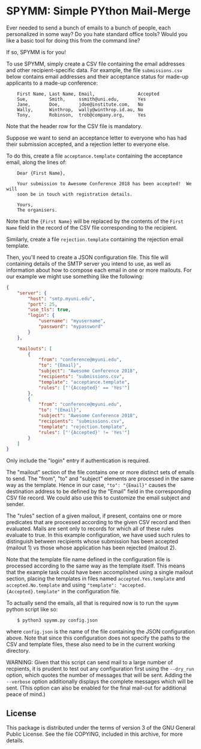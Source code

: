 SPYMM: Simple PYthon Mail-Merge
===============================

Ever needed to send a bunch of emails to a bunch of people, each personalized
in some way?  Do you hate standard office tools?  Would you like a basic tool
for doing this from the command line?

If so, SPYMM is for you!

To use SPYMM, simply create a CSV file containing the email addresses and other
recipient-specific data.  For example, the file `submissions.csv` below
contains email addresses and their acceptance status for made-up applicants to a
made-up conference:

```
    First Name, Last Name, Email,                Accepted
    Sue,        Smith,     ssmith@uni.edu,       Yes
    Jane,       Doe,       jdoe@institute.com,   No
    Wally,      Winthrop,  wally@winthrop.id.au, No
    Tony,       Robinson,  trob@company.org,     Yes
```

Note that the header row for the CSV file is mandatory.

Suppose we want to send an acceptance letter to everyone who has had their
submission accepted, and a rejection letter to everyone else.

To do this, create a file `acceptance.template` containing the acceptance
email, along the lines of:

```
    Dear {First Name},

    Your submission to Awesome Conference 2018 has been accepted!  We will
    soon be in touch with registration details.

    Yours,
    The organisers.
```

Note that the `{First Name}` will be replaced by the contents of the `First Name`
field in the record of the CSV file corresponding to the recipient.

Similarly, create a file `rejection.template` containing the rejection email template.

Then, you'll need to create a JSON configuration file. This file will
containing details of the SMTP server you intend to use, as well as information
about how to compose each email in one or more mailouts. For our example
we might use something like the following:

```json
{
    "server": {
        "host": "smtp.myuni.edu",
        "port": 25,
        "use_tls": true,
        "login": {
            "username": "myusername",
            "password": "mypassword"
        }
    },

    "mailouts": [
        {
            "from": "conference@myuni.edu",
            "to": "{Email}",
            "subject": "Awesome Conference 2018",
            "recipients": "submissions.csv",
            "template": "acceptance.template",
            "rules": ["'{Accepted}' == 'Yes'"]
        },
        {
            "from": "conference@myuni.edu",
            "to": "{Email}",
            "subject": "Awesome Conference 2018",
            "recipients": "submissions.csv",
            "template": "rejection.template",
            "rules": ["'{Accepted}' != 'Yes'"]
        }
    ]
}
```

Only include the "login" entry if authentication is required.

The "mailout" section of the file contains one or more distinct sets of emails
to send. The "from", "to" and "subject" elements are processed in the same way
as the template.  Hence in our case, `"to": "{Email}"` causes the destination
address to be defined by the "Email" field in the corresponding CSV file record.
We could also use this to customize the email subject and sender.

The "rules" section of a given mailout, if present, contains one or more
predicates that are processed according to the given CSV record and then evaluated.
Mails are sent only to records for which all of these rules evaluate to true.
In this example configuration, we have used such rules to distinguish between
recipients whose submission has been accepted (mailout 1) vs those whose application
has been rejected (mailout 2).

Note that the template file name defined in the configuration file is processed
according to the same way as the template itself.  This means that the example
task could have been accomplished using a single mailout section,
placing the templates in files named `accepted.Yes.template` and `accepted.No.template`
and using `"template": "accepted.{Accepted}.template"` in the configuration file.

To actually send the emails, all that is required now is to run the `spymm`
python script like so:
```
    $ python3 spymm.py config.json
```
where `config.json` is the name of the file containing the JSON configuration above. Note
that since this configuration does not specify the paths to the CSV and template files,
these also need to be in the current working directory.

WARNING: Given that this script can send mail to a large number of recpients,
it is prudent to test out any configuration first using the `--dry_run` option,
which quotes the number of messages that will be sent. Adding the `--verbose`
option additionally displays the complete messages which will be sent.  (This
option can also be enabled for the final mail-out for additional peace of mind.)

License
-------

This package is distributed under the terms of version 3 of the GNU General
Public License.  See the file COPYING, included in this archive, for more
details.
